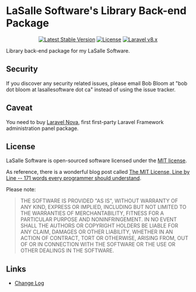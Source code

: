 # LaSalle Software's Library Back-end Package

<p align="center">
<a href="https://packagist.org/packages/lasallesoftware/ls-librarybackend-pkg"><img src="https://poser.pugx.org/lasallesoftware/ls-librarybackend-pkg/v/stable.svg" alt="Latest Stable Version"></a>
<a href="https://packagist.org/packages/lasallesoftware/ls-librarybackend-pkg"><img src="https://poser.pugx.org/lasallesoftware/ls-librarybackend-pkg/license.svg" alt="License"></a>
<a href="https://laravel.com/"><img src="https://img.shields.io/badge/Laravel-v8-brightgreen.svg?style=flat-square" alt="Laravel v8.x"></a> 
</p>

Library back-end package for my LaSalle Software.

## Security

If you discover any security related issues, please email Bob Bloom at "bob dot bloom at lasallesoftware dot ca" instead of using the issue tracker.

## Caveat

You need to buy [Laravel Nova](https://nova.laravel.com/), first first-party Laravel Framework administration panel package.

## License

LaSalle Software is open-sourced software licensed under the [MIT license](https://opensource.org/licenses/MIT).

As reference, there is a wonderful blog post called [The MIT License, Line by Line -- 171 words every programmer should understand](https://writing.kemitchell.com/2016/09/21/MIT-License-Line-by-Line.html).

Please note:
>THE SOFTWARE IS PROVIDED "AS IS", WITHOUT WARRANTY OF ANY KIND, EXPRESS OR IMPLIED, INCLUDING BUT NOT LIMITED TO THE WARRANTIES OF MERCHANTABILITY, FITNESS FOR A PARTICULAR PURPOSE AND NONINFRINGEMENT. IN NO EVENT SHALL THE AUTHORS OR COPYRIGHT HOLDERS BE LIABLE FOR ANY CLAIM, DAMAGES OR OTHER LIABILITY, WHETHER IN AN ACTION OF CONTRACT, TORT OR OTHERWISE, ARISING FROM, OUT OF OR IN CONNECTION WITH THE SOFTWARE OR THE USE OR OTHER DEALINGS IN THE SOFTWARE.

## Links

* [Change Log](CHANGELOG.md)
